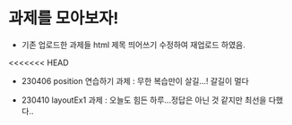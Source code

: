 # 과제를 모아보자!

* 기존 업로드한 과제들 html 제목 띄어쓰기 수정하여 재업로드 하였음.

<<<<<<< HEAD
* 230406 position 연습하기 과제 : 무한 복습만이 살길...! 갈길이 멀다

* 230410 layoutEx1 과제 : 오늘도 힘든 하루...정답은 아닌 것 같지만 최선을 다했다..

